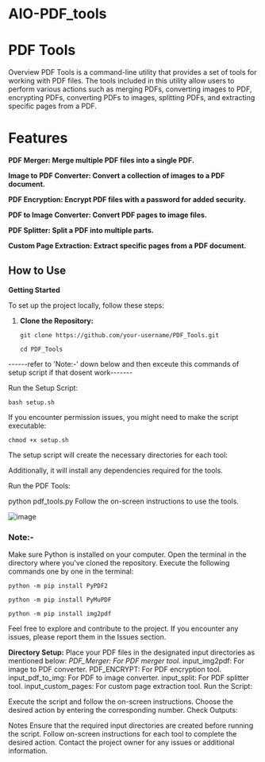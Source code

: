 # AIO-PDF_tools
# PDF Tools
Overview
PDF Tools is a command-line utility that provides a set of tools for working with PDF files. The tools included in this utility allow users to perform various actions such as merging PDFs, converting images to PDF, encrypting PDFs, converting PDFs to images, splitting PDFs, and extracting specific pages from a PDF.

# Features
**PDF Merger: Merge multiple PDF files into a single PDF.**

**Image to PDF Converter: Convert a collection of images to a PDF document.**

**PDF Encryption: Encrypt PDF files with a password for added security.**

**PDF to Image Converter: Convert PDF pages to image files.**

**PDF Splitter: Split a PDF into multiple parts.**

**Custom Page Extraction: Extract specific pages from a PDF document.**


## How to Use
 
**Getting Started**

To set up the project locally, follow these steps:

1. **Clone the Repository:**
    
   ```
   git clone https://github.com/your-username/PDF_Tools.git
   ```
   
   ```
   cd PDF_Tools
   ```
------refer to 'Note:-' down below and then exceute this commands of setup script if that dosent work-------
   
Run the Setup Script:
```
bash setup.sh
```

If you encounter permission issues, you might need to make the script executable:

```
chmod +x setup.sh
```

The setup script will create the necessary directories for each tool:


Additionally, it will install any dependencies required for the tools.

Run the PDF Tools:

python pdf_tools.py
Follow the on-screen instructions to use the tools.

![image](https://github.com/vedantterse/AIO-PDF_tools/assets/69134828/86bc9c07-9f9f-47f1-a830-0a4171e036b7)






### Note:-
Make sure Python is installed on your computer.
Open the terminal in the directory where you've cloned the repository.
Execute the following commands one by one in the terminal:
 
 ```
python -m pip install PyPDF2
 ```

 ```
 python -m pip install PyMuPDF
```
 
 ```
python -m pip install img2pdf
```
 
Feel free to explore and contribute to the project. If you encounter any issues, please report them in the Issues section.
 


**Directory Setup:**
Place your PDF files in the designated input directories as mentioned below:
_PDF_Merger: For PDF merger tool._
input_img2pdf: For image to PDF converter.
PDF_ENCRYPT: For PDF encryption tool.
input_pdf_to_img: For PDF to image converter.
input_split: For PDF splitter tool.
input_custom_pages: For custom page extraction tool.
Run the Script:

Execute the script and follow the on-screen instructions.
Choose the desired action by entering the corresponding number.
Check Outputs:

 
 
Notes
Ensure that the required input directories are created before running the script.
Follow on-screen instructions for each tool to complete the desired action.
Contact the project owner for any issues or additional information.
 
